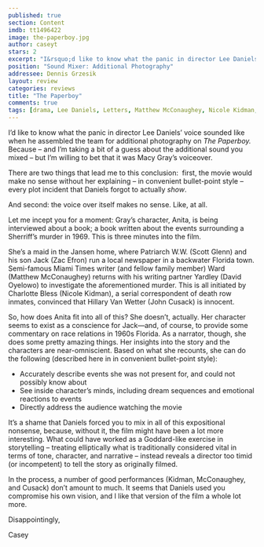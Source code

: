 ```yaml
---
published: true
section: Content
imdb: tt1496422
image: the-paperboy.jpg
author: caseyt 
stars: 2
excerpt: "I&rsquo;d like to know what the panic in director Lee Daniels&rsquo; voice sounded like when he assembled the team for additional photography on <em>The Paperboy.</em> Because &ndash; and I&rsquo;m taking a bit of a guess about the additional sound you mixed &ndash; but I&rsquo;m willing to bet that it was Macy Gray&rsquo;s voiceover."
position: "Sound Mixer: Additional Photography"
addressee: Dennis Grzesik
layout: review
categories: reviews
title: "The Paperboy"
comments: true
tags: [drama, Lee Daniels, Letters, Matthew McConaughey, Nicole Kidman, Zac Efron]
---
```

<p>I&rsquo;d like to know what the panic in director Lee Daniels&rsquo; voice sounded like when he assembled the team for additional photography on <em>The Paperboy.</em> Because &ndash; and I&rsquo;m taking a bit of a guess about the additional sound you mixed &ndash; but I&rsquo;m willing to bet that it was Macy Gray&rsquo;s voiceover.</p>
<p>There are two things that lead me to this conclusion:&nbsp; first, the movie would make no sense without her explaining &ndash; in convenient bullet-point style &ndash; every plot incident that Daniels forgot to actually <em>show</em>.</p>
<p>And second: the voice over itself makes no sense. Like, at all.</p>
<p>Let me incept you for a moment: Gray&rsquo;s character, Anita, is being interviewed about a book; a book written about the events surrounding a Sherriff&rsquo;s murder in 1969. This is three minutes into the film.</p>
<p>She&rsquo;s a maid in the Jansen home, where Patriarch W.W. (Scott Glenn) and his son Jack (Zac Efron) run a local newspaper in a backwater Florida town. Semi-famous Miami Times writer (and fellow family member) Ward (Matthew McConaughey) returns with his writing partner Yardley (David Oyelowo) to investigate the aforementioned murder. This is all initiated by Charlotte Bless (Nicole Kidman), a serial correspondent of death row inmates, convinced that Hillary Van Wetter (John Cusack) is innocent.</p>
<p>So, how does Anita fit into all of this? She doesn&rsquo;t, actually. Her character seems to exist as a conscience for Jack&mdash;and, of course, to provide some commentary on race relations in 1960s Florida. As a narrator, though, she does some pretty amazing things. Her insights into the story and the characters are near-omniscient. Based on what she recounts, she can do the following (described here in in convenient bullet-point style):</p>
<ul>
<li>Accurately describe events she was not present for, and could not possibly know about</li>
<li>See inside character&rsquo;s minds, including dream sequences and emotional reactions to events </li>
<li>Directly address the audience watching the movie </li>
</ul>
<p>It&rsquo;s a shame that Daniels forced you to mix in all of this expositional nonsense, because, without it, the film might have been a lot more interesting. What could have worked as a Goddard-like exercise in storytelling &ndash; treating elliptically what is traditionally considered vital in terms of tone, character, and narrative &ndash; instead reveals a director too timid (or incompetent) to tell the story as originally filmed.</p>
<p>In the process, a number of good performances (Kidman, McConaughey, and Cusack) don&rsquo;t amount to much. It seems that Daniels used you compromise his own vision, and I like that version of the film a whole lot more.</p>
<p>Disappointingly,</p>
<p>Casey</p>